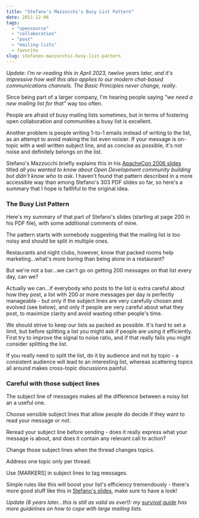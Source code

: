 ```yaml
---
title: "Stefano's Mazzocchi's Busy List Pattern"
date: 2011-12-06
tags: 
  - "opensource"
  - "collaboration"
  - "post"
  - "mailing-lists"
  - favorite  
slug: stefanos-mazzocchis-busy-list-pattern
---
```


_Update: I'm re-reading this in April 2023, twelve years later, and it's impressive how well this also applies to our modern chat-based communications channels. The Basic Principles never change, really_.

Since being part of a larger company, I'm hearing people saying _"we need a new mailing list for that"_ way too often.

People are afraid of busy mailing lists sometimes, but in terms of fostering open collaboration and communities a busy list is excellent.

Another problem is people writing 1-to-1 emails instead of writing to the list, as an attempt to avoid making the list even noisier. If your message is on-topic with a well written subject line, and as concise as possible, it's not noise and definitely belongs on the list.

Stefano's Mazzocchi briefly explains this in his [ApacheCon 2006 slides](http://www.betaversion.org/~stefano/papers/ac2006.2.pdf) titled _all you wanted to know about Open Development community building but didn't know who to ask_. I haven't found that pattern described in a more accessible way than among Stefano's 303 PDF slides so far, so here's a summary that I hope is faithful to the original idea.

### The Busy List Pattern

Here's my summary of that part of Stefano's slides (starting at page 200 in his PDF file), with some additional comments of mine.

The pattern starts with somebody suggesting that the mailing list is too noisy and should be split in multiple ones.

Restaurants and night clubs, however, know that packed rooms help marketing…what's more boring than being alone in a restaurant?

But we're not a bar…we can't go on getting 200 messages on that list every day, can we?

Actually we can…if everybody who posts to the list is extra careful about how they post, a list with 200 or more messages per day is perfectly manageable - but only if the subject lines are very carefully chosen and evolved (see below), and only if people are very careful about what they post, to maximize clarity and avoid wasting other people's time.

We should strive to keep our lists as packed as possible. It's hard to set a limit, but before splitting a list you might ask if people are using it efficiently. First try to improve the signal to noise ratio, and if that really fails you might consider splitting the list.

If you really need to split the list, do it by audience and not by topic - a consistent audience will lead to an interesting list, whereas scattering topics all around makes cross-topic discussions painful.

### Careful with those subject lines

The subject line of messages makes all the difference between a noisy list an a useful one.

Choose sensible subject lines that allow people do decide if they want to read your message or not.

Reread your subject line before sending - does it really express what your message is about, and does it contain any relevant call to action?

Change those subject lines when the thread changes topics.

Address one topic only per thread.

Use \[MARKERS\] in subject lines to tag messages.

Simple rules like this will boost your list's efficiency tremendously - there's more good stuff like this in [Stefano's slides](http://www.betaversion.org/~stefano/papers/ac2006.2.pdf), make sure to have a look!

_Update (8 years later...this is still as valid as ever!): my [survival guide](https://grep.codeconsult.ch/2017/11/10/large-mailing-lists-survival-guide/) has more guidelines on how to cope with large mailing lists._

